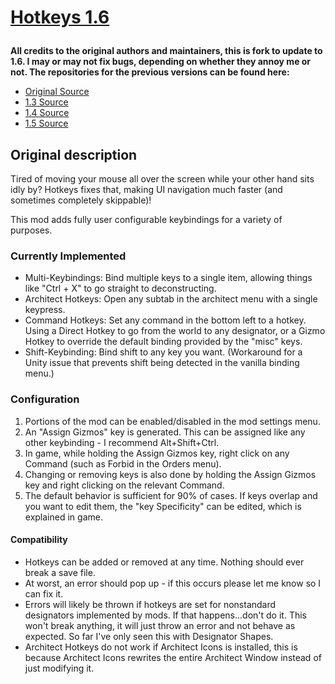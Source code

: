 # [Hotkeys 1.6](https://steamcommunity.com/sharedfiles/filedetails/?id=3241798504)</p>

**All credits to the original authors and maintainers, this is fork to update to 1.6. I may or may not fix bugs, depending on whether they annoy me or not.  The repositories for the previous versions can be found here:**

* [Original Source](https://github.com/AzeTheGreat/Hotkeys)
* [1.3 Source](https://github.com/vvanouytsel/Hotkeys)
* [1.4 Source](https://github.com/basicsmods/Hotkeys)
* [1.5 Source](https://github.com/kaerum/Hotkeys)

## Original description

Tired of moving your mouse all over the screen while your other hand sits idly by? Hotkeys fixes that, making UI navigation much faster (and sometimes completely skippable)!

This mod adds fully user configurable keybindings for a variety of purposes.

### Currently Implemented
* Multi-Keybindings: Bind multiple keys to a single item, allowing things like "Ctrl + X" to go straight to deconstructing.
* Architect Hotkeys: Open any subtab in the architect menu with a single keypress.
* Command Hotkeys: Set any command in the bottom left to a hotkey. Using a Direct Hotkey to go from the world to any designator, or a Gizmo Hotkey to override the default binding provided by the "misc" keys.
* Shift-Keybinding: Bind shift to any key you want. (Workaround for a Unity issue that prevents shift being detected in the vanilla binding menu.)


### Configuration
1. Portions of the mod can be enabled/disabled in the mod settings menu.
2. An "Assign Gizmos" key is generated. This can be assigned like any other keybinding - I recommend Alt+Shift+Ctrl.
3. In game, while holding the Assign Gizmos key, right click on any Command (such as Forbid in the Orders menu).
4. Changing or removing keys is also done by holding the Assign Gizmos key and right clicking on the relevant Command.
5. The default behavior is sufficient for 90% of cases. If keys overlap and you want to edit them, the "key Specificity" can be edited, which is explained in game.


#### Compatibility
* Hotkeys can be added or removed at any time. Nothing should ever break a save file.
* At worst, an error should pop up - if this occurs please let me know so I can fix it.
* Errors will likely be thrown if hotkeys are set for nonstandard designators implemented by mods. If that happens...don't do it. This won't break anything, it will just throw an error and not behave as expected. So far I've only seen this with Designator Shapes.
* Architect Hotkeys do not work if Architect Icons is installed, this is because Architect Icons rewrites the entire Architect Window instead of just modifying it.
